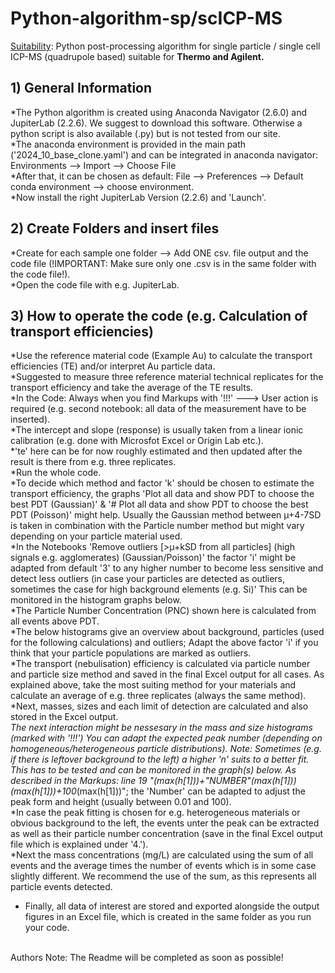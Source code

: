 # Python-algorithm-sp/scICP-MS
<u>Suitability</u>: Python post-processing algorithm for single particle / single cell ICP-MS (quadrupole based) suitable for <b>Thermo and Agilent.</b>

## 1)  General Information <br>
*The Python algorithm is created using Anaconda Navigator (2.6.0) and JupiterLab (2.2.6). We suggest to download this software. Otherwise a python script is also available (.py) but is not tested from our site.<br>
*The anaconda environment is provided in the main path ('2024_10_base_clone.yaml') and can be integrated in anaconda navigator: Environments --> Import --> Choose File<br>
*After that, it can be chosen as default: File --> Preferences --> Default conda environment --> choose environment. <br>
*Now install the right JupiterLab Version (2.2.6) and 'Launch'.<br>

## 2) Create Folders and insert files <br>
*Create for each sample one folder --> Add ONE csv. file output and the code file (!IMPORTANT: Make sure only one .csv is in the same folder with the code file!). <br>
*Open the code file with e.g. JupiterLab.

## 3) How to operate the code (e.g. Calculation of transport efficiencies) <br>
*Use the reference material code (Example Au) to calculate the transport efficiencies (TE) and/or interpret Au particle data. <br>
*Suggested to measure three reference material technical replicates for the transport efficiency and take the average of the TE results. <br>
*In the Code: Always when you find Markups with '!!!' ---> User action is required (e.g. second notebook: all data of the measurement have to be inserted). <br>
*The intercept and slope (response) is usually taken from a linear ionic calibration (e.g. done with Microsfot Excel or Origin Lab etc.). <br>
*'te' here can be for now roughly estimated and then updated after the result is there from e.g. three replicates. <br>
*Run the whole code. <br>
*To decide which method and factor 'k' should be chosen to estimate the transport efficiency, the graphs 'Plot all data and show PDT to choose the best PDT (Gaussian)' & '# Plot all data and show PDT to choose the best PDT (Poisson)' might help. Usually the Gaussian method between µ+4-7SD is taken in combination with the Particle number method but might vary depending on your particle material used. <br>
*In the Notebooks 'Remove outliers [>µ+kSD from all particles] (high signals e.g. agglomerates) (Gaussian/Poisson)' the factor 'i' might be adapted from default '3' to any higher number to become less sensitive and detect less outliers (in case your particles are detected as outliers, sometimes the case for high background elements (e.g. Si)' This can be monitored in the histogram graphs below. <br>
*The Particle Number Concentration (PNC) shown here is calculated from all events above PDT. <br>
*The below histograms give an overview about background, particles (used for the following calculations) and outliers; Adapt the above factor 'i' if you think that your particle populations are marked as outliers. <br>
*The transport (nebulisation) efficiency is calculated via particle number and particle size method and saved in the final Excel output for all cases. As explained above, take the most suiting method for your materials and calculate an average of e.g. three replicates (always the same method). <br>
*Next, masses, sizes and each limit of detection are calculated and also stored in the Excel output. <br>
*The next interaction might be nessesary in the mass and size histograms (marked with '!!!')
*You can adapt the expected peak number (depending on homogeneous/heterogeneous particle distributions). Note: Sometimes (e.g. if there is leftover background to the left) a higher 'n' suits to a better fit. This has to be tested and can be monitored in the graph(s) below. As described in the Markups: line 19 "(max(h[1]))+"NUMBER"*(max(h[1]))(max(h[1]))+100*(max(h[1]))"; the 'Number' can be adapted to adjust the peak form and height (usually between 0.01 and 100). <br>
*In case the peak fitting is chosen for e.g. heterogeneous materials or obvious background to the left, the events unter the peak can be extracted as well as their particle number concentration (save in the final Excel output file which is explained under '4.'). <br>
*Next the mass concentrations (mg/L) are calculated using the sum of all events and the average times the number of events which is in some case slightly different. We recommend the use of the sum, as this represents all particle events detected. <br>
* Finally, all data of interest are stored and exported alongside the output figures in an Excel file, which is created in the same folder as you run your code. <br>


<br>
Authors Note: The Readme will be completed as soon as possible!


